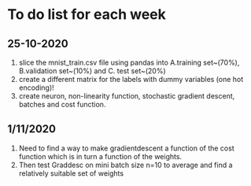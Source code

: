 # To do list for each week
## 25-10-2020
1. slice the mnist_train.csv file using pandas into A.training set~(70%), B.validation set~(10%) and C. test set~(20%)
2. create a different matrix for the labels with dummy variables (one hot encoding)!
3. create neuron, non-linearity function, stochastic gradient descent, batches and cost function.

## 1/11/2020
1. Need to find a way to make gradientdescent a function of the cost function which is in turn
a function of the weights.
2. Then test Graddesc on mini batch size n=10 to average and find a relatively suitable set of weights